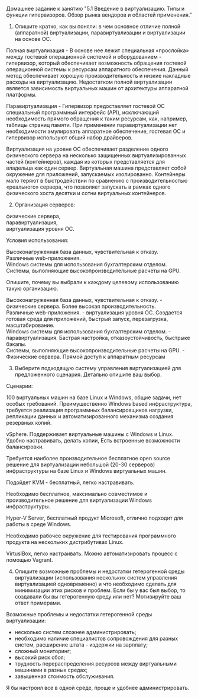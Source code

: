 Домашнее задание к занятию "5.1 Введение в виртуализацию. Типы и функции гипервизоров. Обзор рынка вендоров и областей применения."  

1. Опишите кратко, как вы поняли: в чем основное отличие полной (аппаратной) виртуализации, паравиртуализации и виртуализации на основе ОС.    

Полная виртуализация - В основе нее лежит специальная «прослойка» между гостевой операционной системой и оборудованием - гипервизор, который обеспечивает возможность обращения гостевой операционной системы к ресурсам аппаратного обеспечения. Данный метод обеспечивает хорошую производительность и низкие накладные расходы на виртуализацию. Недостатком полной виртуализации является зависимость  виртуальных машин от архитектуры аппаратной платформы.  

Паравиртуализвция - Гипервизор предоставляет гостевой ОС специальный программный интерфейс (API), исключающий необходимость прямого обращения  к таким ресурсам, как, например, таблицы страниц памяти. При применении паравиртуализации нет необходимости эмулировать аппаратное обеспечение, гостевая ОС и гипервизор используют общий набор драйверов.  

Виртуализация на уровне ОС обеспечивает разделение одного физического сервера на несколько защищенных виртуализированных частей (контейнеров), каждая из которых представляется для владельца как один сервер. Виртуальная машина представляет собой окружение для приложений, запускаемых изолированно. Контейнеры мало теряют в быстродействии  по сравнению с производительностью «реального» сервера, что позволяет запускать в рамках одного физического хоста десятки и сотни виртуальных контейнеров.  

2. Организация серверов:  

физические сервера,  
паравиртуализация,  
виртуализация уровня ОС. 
 
Условия использования:  

Высоконагруженная база данных, чувствительная к отказу.  
Различные web-приложения.  
Windows системы для использования бухгалтерским отделом.  
Системы, выполняющие высокопроизводительные расчеты на GPU.  

Опишите, почему вы выбрали к каждому целевому использованию такую организацию.  


Высоконагруженная база данных, чувствительная к отказу. - физические сервера. Более высокая производительность.  
Различные web-приложения. - виртуализация уровня ОС. Создается готовая среда для приложений, быстрый запуск, перезагрузка, масштабирование.  
Windows системы для использования бухгалтерским отделом. - паравиртуализация. Бастрая настройка, отказоустойчивость, быстрыке бэкапы.  
Системы, выполняющие высокопроизводительные расчеты на GPU. -  Физические сервера. Прямой доступ к аппаратным ресурсам 

3. Выберите подходящую систему управления виртуализацией для предложенного сценария. Детально опишите ваш выбор.  

Сценарии:  

100 виртуальных машин на базе Linux и Windows, общие задачи, нет особых требований. Преимущественно Windows based инфраструктура, требуется реализация программных балансировщиков нагрузки, репликации данных и автоматизированного механизма создания резервных копий.  

vSphere. Поддерживает виртуальные машины с Windows и Linux. Удобно настравивать, делать копии, Есть встроенные возможности балансировки.  


Требуется наиболее производительное бесплатное open source решение для виртуализации небольшой (20-30 серверов) инфраструктуры на базе Linux и Windows виртуальных машин.  

Подойдет KVM - бесплатный, легко настравивать.  


Необходимо бесплатное, максимально совместимое и производительное решение для виртуализации Windows инфраструктуры.  

Hyper-V Server, бесплатный продукт Microsoft, отлично подходит для работы в среде Windows.  


Необходимо рабочее окружение для тестирования программного продукта на нескольких дистрибутивах Linux.  

VirtuslBox, легко настраивать. Можно автоматизировать процесс с помощью Vagrant.  


4. Опишите возможные проблемы и недостатки гетерогенной среды виртуализации (использования нескольких систем управления виртуализацией одновременно) и что необходимо сделать для минимизации этих рисков и проблем. Если бы у вас был выбор, то создавали бы вы гетерогенную среду или нет? Мотивируйте ваш ответ примерами.  

Возможные проблемы и недостатки гетерогенной среды виртуализации:  
- несколько систем сложнее администрировать;    
- необходимо наличие специалистов сопровождения для разных систем, расширение штата - издержки на зарплату;  
- сложный мониторинг;  
- высокий риск сбоя;  
- трудность перераспределения ресурсов между виртуальными машинами в разных средах;  
- завышенная стоимость обслуживания.  

 Я бы настроил все в одной среде, проще и удобнее администрировать.